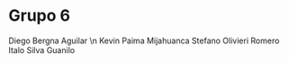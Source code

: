 # Grupo 6
Diego Bergna Aguilar \n
Kevin Paima Mijahuanca
Stefano Olivieri Romero
Italo Silva Guanilo
